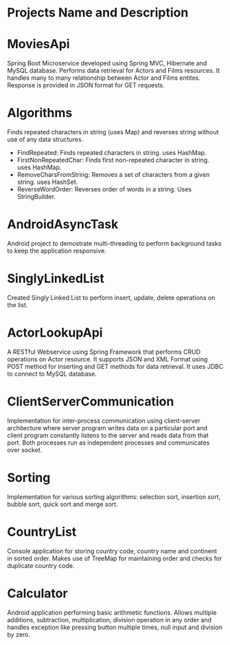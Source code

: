 # Projects Name and Description

# MoviesApi
Spring Boot Microservice developed using Spring MVC, Hibernate and MySQL database. Performs data retrieval for Actors and Films resources. It handles many to many relationship between Actor and Films entites. Response is provided in JSON format for GET requests. 
# Algorithms
Finds repeated characters in string (uses Map) and reverses string without use of any data structures.
* FindRepeated: Finds repeated characters in string. uses HashMap.
* FirstNonRepeatedChar: Finds first non-repeated character in string. uses HashMap.
* RemoveCharsFromString: Removes a set of characters from a given string. uses HashSet.
* ReverseWordOrder: Reverses order of words in a string. Uses StringBuilder.
# AndroidAsyncTask
Android project to demostrate multi-threading to perform background tasks to keep the application responsive.
# SinglyLinkedList
Created Singly Linked List to perform insert, update, delete operations on the list.
# ActorLookupApi
A RESTful Webservice using Spring Framework that performs CRUD operations on Actor resource. It supports JSON and XML Format using POST method for inserting and GET methods for data retrieval. It uses JDBC to connect to MySQL database. 
# ClientServerCommunication
Implementation for inter-process communication using client-server architecture where server program writes data on a particular port  and client program constantly listens to the server and reads data from that port. Both processes run as independent processes and communicates over socket.   
# Sorting
Implementation for various sorting algorithms: selection sort, insertion sort, bubble sort, quick sort and merge sort. 
# CountryList
Console application for storing country code, country name and continent in sorted order. Makes use of TreeMap for maintaining order and checks for duplicate country code.
# Calculator
Android application performing basic arithmetic functions. Allows multiple additions, subtraction, multiplication, division operation in any order and handles exception like pressing button multiple times, null input and division by zero.

